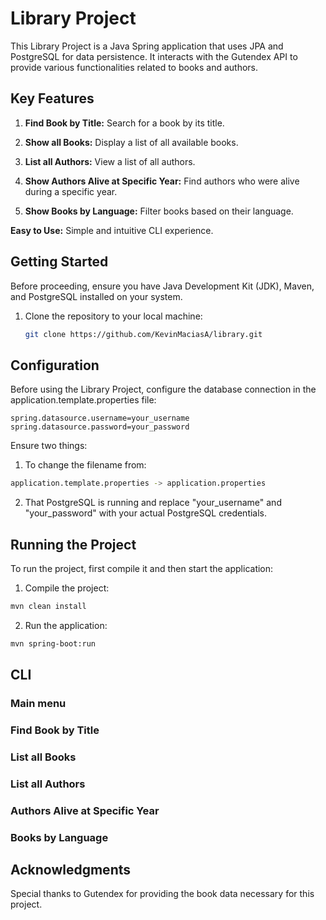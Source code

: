 # Library Project

This Library Project is a Java Spring application that uses JPA and PostgreSQL for data persistence. It interacts with the Gutendex API to provide various functionalities related to books and authors.

## Key Features

1. **Find Book by Title:** Search for a book by its title.

2. **Show all Books:** Display a list of all available books.

3. **List all Authors:** View a list of all authors.

4. **Show Authors Alive at Specific Year:** Find authors who were alive during a specific year.

5. **Show Books by Language:** Filter books based on their language.

**Easy to Use:** Simple and intuitive CLI experience.

## Getting Started

Before proceeding, ensure you have Java Development Kit (JDK), Maven, and PostgreSQL installed on your system.

1. Clone the repository to your local machine:

   ```sh
   git clone https://github.com/KevinMaciasA/library.git
   ```

## Configuration

Before using the Library Project, configure the database connection in the application.template.properties file:

```properties
spring.datasource.username=your_username
spring.datasource.password=your_password
```

Ensure two things:

1. To change the filename from:

```sh
application.template.properties -> application.properties
```

2. That PostgreSQL is running and replace "your_username" and "your_password" with your actual PostgreSQL credentials.

## Running the Project

To run the project, first compile it and then start the application:

1. Compile the project:

```sh
mvn clean install
```

2. Run the application:

```sh
mvn spring-boot:run
```

## CLI

### Main menu

### Find Book by Title

### List all Books

### List all Authors

### Authors Alive at Specific Year

### Books by Language

## Acknowledgments

Special thanks to Gutendex for providing the book data necessary for this project.

